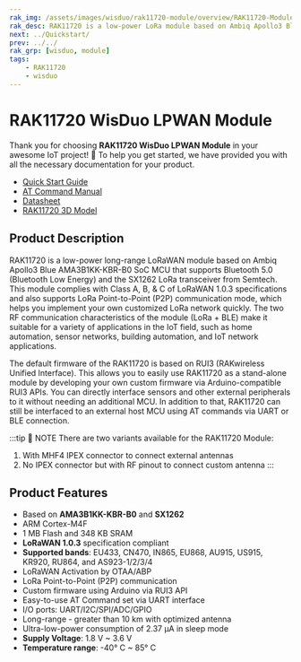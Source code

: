 ```yaml
---
rak_img: /assets/images/wisduo/rak11720-module/overview/RAK11720-Module.png
rak_desc: RAK11720 is a low-power LoRa module based on Ambiq Apollo3 Blue AMA3B1KK-KBR-B0 SoC MCU that supports Bluetooth 5.0 (Bluetooth Low Energy) and the newest SX1262 LoRa transceiver from Semtech. RAK11720 firmware is based on RUI3.
next: ../Quickstart/
prev: ../../
rak_grp: [wisduo, module]
tags:
    - RAK11720
    - wisduo
---
```


# RAK11720 WisDuo LPWAN Module

Thank you for choosing **RAK11720 WisDuo LPWAN Module** in your awesome IoT project! 🎉 To help you get started, we have provided you with all the necessary documentation for your product.

* [Quick Start Guide](../Quickstart/)
* [AT Command Manual](../AT-Command-Manual/)
* [Datasheet](../Datasheet/)
* [RAK11720 3D Model](https://downloads.rakwireless.com/3D_File/WisDuo/3D_RAK11720.stp)

## Product Description

RAK11720 is a low-power long-range LoRaWAN module based on Ambiq Apollo3 Blue AMA3B1KK-KBR-B0 SoC MCU that supports Bluetooth 5.0 (Bluetooth Low Energy) and the SX1262 LoRa transceiver from Semtech. This module complies with Class A, B, & C of LoRaWAN 1.0.3 specifications and also supports LoRa Point-to-Point (P2P) communication mode, which helps you implement your own customized LoRa network quickly. The two RF communication characteristics of the module (LoRa + BLE) make it suitable for a variety of applications in the IoT field, such as home automation, sensor networks, building automation, and IoT network applications.

The default firmware of the RAK11720 is based on RUI3 (RAKwireless Unified Interface). This allows you to easily use RAK11720 as a stand-alone module by developing your own custom firmware via Arduino-compatible RUI3 APIs. You can directly interface sensors and other external peripherals to it without needing an additional MCU. In addition to that, RAK11720 can still be interfaced to an external host MCU using AT commands via UART or BLE connection.

:::tip 📝 NOTE
There are two variants available for the RAK11720 Module:
1. With MHF4 IPEX connector to connect external antennas
2. No IPEX connector but with RF pinout to connect custom antenna
:::

## Product Features

- Based on **AMA3B1KK-KBR-B0** and **SX1262**
- ARM Cortex-M4F
- 1&nbsp;MB Flash and 348&nbsp;KB SRAM
- **LoRaWAN 1.0.3** specification compliant
- **Supported bands**: EU433, CN470, IN865, EU868, AU915, US915, KR920, RU864, and AS923-1/2/3/4
- LoRaWAN Activation by OTAA/ABP
- LoRa Point-to-Point (P2P) communication
- Custom firmware using Arduino via RUI3 API
- Easy-to-use AT Command set via UART interface
- I/O ports: UART/I2C/SPI/ADC/GPIO
- Long-range - greater than 10&nbsp;km with optimized antenna
- Ultra-low-power consumption of 2.37&nbsp;μA in sleep mode
- **Supply Voltage**: 1.8&nbsp;V ~ 3.6&nbsp;V
- **Temperature range**: -40°&nbsp;C ~ 85°&nbsp;C
